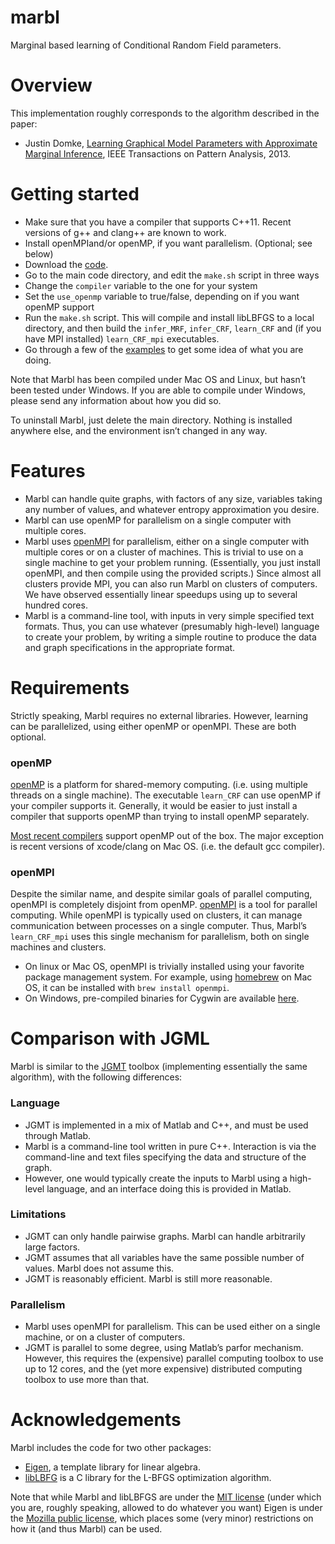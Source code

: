 marbl
=====

Marginal based learning of Conditional Random Field parameters.

# Overview

This implementation roughly corresponds to the algorithm described in the paper:
 * Justin Domke, [Learning Graphical Model Parameters with Approximate Marginal Inference](http://users.cecs.anu.edu.au/~jdomke/papers/2013pami.pdf), IEEE Transactions on Pattern Analysis, 2013.

# Getting started

* Make sure that you have a compiler that supports C++11.  Recent versions of g++ and clang++ are known to work.
* Install openMPIand/or openMP, if you want parallelism.  (Optional; see below)
* Download the [code](https://github.com/justindomke/marbl/archive/master.zip).
* Go to the main code directory, and edit the `make.sh` script in three ways
 * Change the `compiler` variable to the one for your system
 * Set the `use_openmp` variable to true/false, depending on if you want openMP support
* Run the `make.sh` script.  This will compile and install libLBFGS to a local directory, and then build the `infer_MRF`, `infer_CRF`, `learn_CRF` and (if you have MPI installed) `learn_CRF_mpi` executables.
* Go through a few of the [examples](examples) to get some idea of what you are doing.

Note that Marbl has been compiled under Mac OS and Linux, but hasn’t been tested under Windows.  If you are able to compile under Windows, please send any information about how you did so.

To uninstall Marbl, just delete the main directory.  Nothing is installed anywhere else, and the environment isn’t changed in any way.

# Features

* Marbl can handle quite graphs, with factors of any size, variables taking any number of values, and whatever entropy approximation you desire.
* Marbl can use openMP for parallelism on a single computer with multiple cores.
* Marbl uses [openMPI](http://www.open-mpi.org/) for parallelism, either on a single computer with multiple cores or on a cluster of machines.  This is trivial to use on a single machine to get your problem running.  (Essentially, you just install openMPI, and then compile using the provided scripts.)  Since almost all clusters provide MPI, you can also run Marbl on clusters of computers.  We have observed essentially linear speedups using up to several hundred cores.
* Marbl is a command-line tool, with inputs in very simple specified text formats.  Thus, you can use whatever (presumably high-level) language to create your problem, by writing a simple routine to produce the data and graph specifications in the appropriate format.

# Requirements

Strictly speaking, Marbl requires no external libraries.  However, learning can be parallelized, using either openMP or openMPI.  These are both optional.

### openMP

[openMP](http://openmp.org/wp/) is a platform for shared-memory computing.  (i.e. using multiple threads on a single machine).  The executable `learn_CRF` can use openMP if your compiler supports it.  Generally, it would be easier to just install a compiler that supports openMP than trying to install openMP separately.

[Most recent compilers](http://openmp.org/wp/openmp-compilers/) support openMP out of the box.  The major exception is recent versions of xcode/clang on Mac OS.  (i.e. the default gcc compiler).

### openMPI

Despite the similar name, and despite similar goals of parallel computing, openMPI is completely disjoint from openMP.  [openMPI](http://www.open-mpi.org/) is a tool for parallel computing. While openMPI is typically used on clusters, it can manage communication between processes on a single computer.  Thus, Marbl’s `learn_CRF_mpi` uses this single mechanism for parallelism, both on single machines and clusters.
  * On linux or Mac OS, openMPI is trivially installed using your favorite package management system.  For example, using [homebrew](http://brew.sh/) on Mac OS, it can be installed with `brew install openmpi`.
  * On Windows, pre-compiled binaries for Cygwin are available [here](http://www.open-mpi.org/software/ompi/v1.8/). 


# Comparison with JGML

Marbl is similar to the [JGMT](http://users.cecs.anu.edu.au/~jdomke/JGMT/) toolbox (implementing essentially the same algorithm), with the following differences:

### Language
* JGMT is implemented in a mix of Matlab and C++, and must be used through Matlab.
* Marbl is a command-line tool written in pure C++.  Interaction is via the command-line and text files specifying the data and structure of the graph.
* However, one would typically create the inputs to Marbl using a high-level language, and an interface doing this is provided in Matlab.

### Limitations
* JGMT can only handle pairwise graphs.  Marbl can handle arbitrarily large factors.
* JGMT assumes that all variables have the same possible number of values.  Marbl does not assume this.
* JGMT is reasonably efficient.  Marbl is still more reasonable.

### Parallelism
* Marbl uses openMPI for parallelism.  This can be used either on a single machine, or on a cluster of computers.
* JGMT is parallel to some degree, using Matlab’s parfor mechanism.  However, this requires the (expensive) parallel computing toolbox to use up to 12 cores, and the (yet more expensive) distributed computing toolbox to use more than that.

# Acknowledgements

Marbl includes the code for two other packages:

* [Eigen](http://eigen.tuxfamily.org/index.php?title=Main_Page), a template library for linear algebra.
* [libLBFG](http://www.chokkan.org/software/liblbfgs/) is a C library for the L-BFGS optimization algorithm.

Note that while Marbl and libLBFGS are under the [MIT license](http://opensource.org/licenses/MIT) (under which you are, roughly speaking, allowed to do whatever you want) Eigen is under the [Mozilla public license](http://www.mozilla.org/MPL/2.0), which places some (very minor) restrictions on how it (and thus Marbl) can be used.